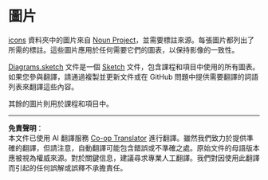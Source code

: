 <!--
CO_OP_TRANSLATOR_METADATA:
{
  "original_hash": "50abd54997afa7e7a3fc7019379e49e3",
  "translation_date": "2025-08-26T21:28:33+00:00",
  "source_file": "images/README.md",
  "language_code": "mo"
}
-->
# 圖片

[icons](../../../images/icons) 資料夾中的圖片來自 [Noun Project](https://thenounproject.com)，並需要標註來源。每張圖片都列出了所需的標註。這些圖片應用於任何需要它們的圖表，以保持影像的一致性。

[Diagrams.sketch](../../../images/Diagrams.sketch) 文件是一個 [Sketch](https://www.sketch.com) 文件，包含課程和項目中使用的所有圖表。如果您參與翻譯，請通過複製並更新文件或在 GitHub 問題中提供需要翻譯的詞語列表來翻譯這些內容。

其餘的圖片則用於課程和項目中。

---

**免責聲明**：  
本文件已使用 AI 翻譯服務 [Co-op Translator](https://github.com/Azure/co-op-translator) 進行翻譯。雖然我們致力於提供準確的翻譯，但請注意，自動翻譯可能包含錯誤或不準確之處。原始文件的母語版本應被視為權威來源。對於關鍵信息，建議尋求專業人工翻譯。我們對因使用此翻譯而引起的任何誤解或誤釋不承擔責任。
